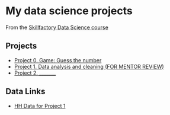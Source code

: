 # My data science projects
From the [Skillfactory Data Science course](https://skillfactory.ru/data-scientist)

## Projects
* [Project 0. Game: Guess the number](https://github.com/MstislavD/sf_data_science/tree/main/project_0)
* [Project 1. Data analysis and cleaning (FOR MENTOR REVIEW)](https://github.com/MstislavD/sf_data_science/tree/main/PY_PROJECT_1)
* [Project 2. _______](_____)

## Data Links

* [HH Data for Project 1](https://drive.google.com/file/d/1Kb78mAWYKcYlellTGhIjPI-bCcKbGuTn/view?usp=sharing)
